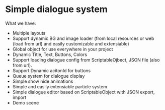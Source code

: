 # Simple dialogue system

What we have:
* Multiple layouts
* Support dynamic BG and image loader (from local resources or web (load from url) and easily customizable and extensiable)
* Global object for use everywhere in your project
* Dynamic Title, Text, Buttons, Colors
* Support loading dialogue config from ScriptableOjbect, JSON file (also from url).
* Support Dynamic acitonId for buttons
* Queue system for dialogue display
* Simple show hide animations
* Simple and easily extensiable particle system
* Simple dialogue editor based on ScriptableObject with JSON export, import
* Demo scene